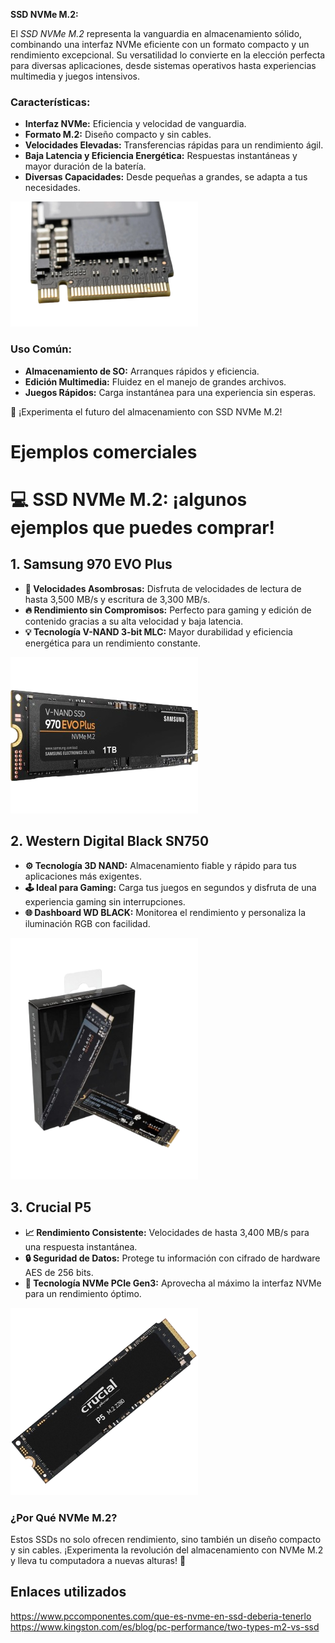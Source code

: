 **SSD NVMe M.2:**

El *SSD NVMe M.2* representa la vanguardia en almacenamiento sólido, combinando una interfaz NVMe eficiente con un formato compacto y un rendimiento excepcional. Su versatilidad lo convierte en la elección perfecta para diversas aplicaciones, desde sistemas operativos hasta experiencias multimedia y juegos intensivos.

### Características:

- **Interfaz NVMe:** Eficiencia y velocidad de vanguardia.
- **Formato M.2:** Diseño compacto y sin cables.
- **Velocidades Elevadas:** Transferencias rápidas para un rendimiento ágil.
- **Baja Latencia y Eficiencia Energética:** Respuestas instantáneas y mayor duración de la batería.
- **Diversas Capacidades:** Desde pequeñas a grandes, se adapta a tus necesidades.
 <img src="img/image-removebg-preview (10).png" alt="Descripción de la imagen" width="300"/>

### Uso Común:

- **Almacenamiento de SO:** Arranques rápidos y eficiencia.
- **Edición Multimedia:** Fluidez en el manejo de grandes archivos.
- **Juegos Rápidos:** Carga instantánea para una experiencia sin esperas.

🚀 ¡Experimenta el futuro del almacenamiento con SSD NVMe M.2!

# Ejemplos comerciales

# 💻 SSD NVMe M.2: ¡algunos ejemplos que puedes comprar!

## 1. Samsung 970 EVO Plus

- **🚀 Velocidades Asombrosas:** Disfruta de velocidades de lectura de hasta 3,500 MB/s y escritura de 3,300 MB/s.
- **🔥 Rendimiento sin Compromisos:** Perfecto para gaming y edición de contenido gracias a su alta velocidad y baja latencia.
- **💡 Tecnología V-NAND 3-bit MLC:** Mayor durabilidad y eficiencia energética para un rendimiento constante.

<img src="img/samsung-970-evo-plus-1tb-removebg-preview.png" alt="Descripción de la imagen" width="300"/>
</center>

## 2. Western Digital Black SN750

- **⚙️ Tecnología 3D NAND:** Almacenamiento fiable y rápido para tus aplicaciones más exigentes.
- **🕹️ Ideal para Gaming:** Carga tus juegos en segundos y disfruta de una experiencia gaming sin interrupciones.
- **🌐 Dashboard WD BLACK:** Monitorea el rendimiento y personaliza la iluminación RGB con facilidad.

<img src="img/western-digital-negro-sn750-nvme-m2-ssd-pcie-m2-tipo-2280-2tb-removebg-preview.png" alt="Descripción de la imagen" width="300"/>
</center>

## 3. Crucial P5

- **📈 Rendimiento Consistente:** Velocidades de hasta 3,400 MB/s para una respuesta instantánea.
- **🔒 Seguridad de Datos:** Protege tu información con cifrado de hardware AES de 256 bits.
- **🔄 Tecnología NVMe PCIe Gen3:** Aprovecha al máximo la interfaz NVMe para un rendimiento óptimo.

<img src="img/d6ac469169f780bc53b3766e5ce1ddee377a4b9f_500_500-removebg-preview.png" alt="Descripción de la imagen" width="300"/>
</center>

### ¿Por Qué NVMe M.2?

Estos SSDs no solo ofrecen rendimiento, sino también un diseño compacto y sin cables. ¡Experimenta la revolución del almacenamiento con NVMe M.2 y lleva tu computadora a nuevas alturas! 🚀




## Enlaces utilizados
https://www.pccomponentes.com/que-es-nvme-en-ssd-deberia-tenerlo
https://www.kingston.com/es/blog/pc-performance/two-types-m2-vs-ssd
